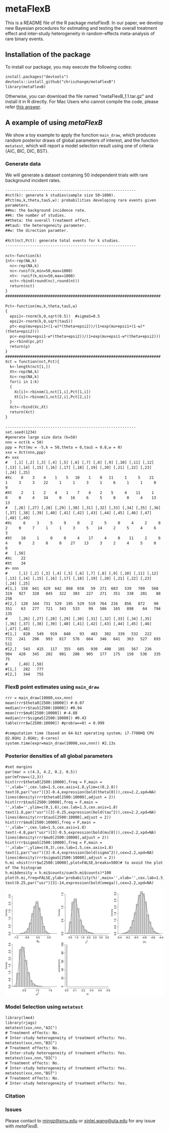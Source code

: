 # metaFlexB
This is a README file of the R package _metaFlexB_. In our paper, we develop new Bayesian procedures for estimating and testing the overall treatment effect and inter-study heterogeneity in random-effects meta-analysis of rare binary events.

## Installation of the package

To install our package, you may execute the following codes:

```{r, eval = FALSE}
install.packages("devtools")
devtools::install_github("chriszhangm/metaFlexB")
library(metaFlexB)
```
Otherwise, you can download the file named "metaFlexB_1.1.tar.gz" and install it in R directly. For Mac Users who cannot compile the code, please refer [this answer](https://thecoatlessprofessor.com/programming/cpp/r-compiler-tools-for-rcpp-on-macos/).

## A example of using _metaFlexB_

We show a toy example to apply the function `main_draw`, which produces random posterior draws of global parameters of interest, and the function `metatest`, which will report a model selection result using one of criteria {AIC, BIC, DIC, BST}.

### Generate data

We will generate a dataset containing 50 independent trials with rare background incident rates.
```{r, eval = FALSE}
----------------------------------------------------------
#nct(k): generate k studies(sample size 50~1000).
#Pct(mu,k,theta,tauS,w): probabilities developing rare events given parameters.
##mu: the background incidence rate.
##k: the number of studies.
##theta: the overall treatment effect.
##tauS: the heterogeneity parameter.
##w: the direction paramter.

#Xct(nct,Pct): generate total events for k studies.
----------------------------------------------------------

nct<-function(k)
{nt<-rep(NA,k)
  nc<-rep(NA,k)
  nc<-runif(k,min=50,max=1000)
  nt<- runif(k,min=50,max=1000)         
  nct<-rbind(round(nc),round(nt))
  return(nct)
}
#####################################################################

Pct<-function(mu,k,theta,tauS,w)
{
  epsi1<-rnorm(k,0,sqrt(0.5))  #sigmaS=0.5
  epsi2<-rnorm(k,0,sqrt(tauS))
  pt<-exp(mu+epsi1+(1-w)*(theta+epsi2))/(1+exp(mu+epsi1+(1-w)*(theta+epsi2)))
  pc<-exp(mu+epsi1-w*(theta+epsi2))/(1+exp(mu+epsi1-w*(theta+epsi2)))
  p<-rbind(pc,pt)
  return(p)
}
#####################################################################
Xct = function(nct,Pct){
  k<-length(nct[1,])
  Xt<-rep(NA,k)
  Xc<-rep(NA,k)
  for(i in 1:k)
  {
    Xc[i]<-rbinom(1,nct[1,i],Pct[1,i])
    Xt[i]<-rbinom(1,nct[2,i],Pct[2,i])
  }
  Xct<-rbind(Xc,Xt)
  return(Xct)
}

----------------------------------------------------------
set.seed(1234)
#generate large size data (k=50)
nnn = nct(k = 50)
ppp = Pct(mu = -5,k = 50,theta = 0,tauS = 0.8,w = 0)
xxx = Xct(nnn,ppp)
#> xxx
#   [,1] [,2] [,3] [,4] [,5] [,6] [,7] [,8] [,9] [,10] [,11] [,12] [,13] [,14] [,15] [,16] [,17] [,18] [,19] [,20] [,21] [,22] [,23] [,24] [,25]
#Xc    0    3    4    1    5   10    1    0   11     1     5    21     1     3     3    22     1     1     3     1     6     1     1     0     9
#Xt    2    1    2    4    1    7    4    2    5     4    11     1     0     0     4    34     0    16     6     5     0     0     4    13    13
#   [,26] [,27] [,28] [,29] [,30] [,31] [,32] [,33] [,34] [,35] [,36] [,37] [,38] [,39] [,40] [,41] [,42] [,43] [,44] [,45] [,46] [,47] [,48] [,49]
#Xc     6     3     5     9     0     2     5     0     4     2     8     2     0     7     1     1     3     5    14     2     5     4     6     3
#Xt    10     1     0     0     4    17     4     0    11     2     6     4     0     2     0     0    27    13     3     2     4     5     0     8
#   [,50]
#Xc    22
#Xt    34
#> nnn
#     [,1] [,2] [,3] [,4] [,5] [,6] [,7] [,8] [,9] [,10] [,11] [,12] [,13] [,14] [,15] [,16] [,17] [,18] [,19] [,20] [,21] [,22] [,23] [,24] [,25]
#[1,]  158  641  629  642  868  658   59  271  683   539   709   568   319   927   328   845   322   303   227   271   351   338   201    88   258
#[2,]  120  344  731  529  195  529  519  764  216   856   872    90   351    63   277   721   343   533    99   586   165   898    64   794   135
#     [,26] [,27] [,28] [,29] [,30] [,31] [,32] [,33] [,34] [,35] [,36] [,37] [,38] [,39] [,40] [,41] [,42] [,43] [,44] [,45] [,46] [,47] [,48]
#[1,]   820   549   919   840    93   483   302   339   532   222   772   241   296   993   817   576   664   346   641   363   527   693   511
#[2,]   543   415   117   355   685   930   498   185   567   236   904   420   345   202   901   208   905   177   175   150   536   335    75
#     [,49] [,50]
#[1,]   282   777
#[2,]   344   755
```

### FlexB point estimates using `main_draw`
```{r, eval = FALSE}
rrr = main_draw(10000,xxx,nnn)
mean(rrr$theta0[2500:10000]) #-0.07
median(rrr$tauS[2500:10000]) #0.94
mean(rrr$mu0[2500:10000]) #-4.88
median(rrr$sigmaS[2500:10000]) #0.43
table(rrr$w[2500:10000]) #prob(w==0) = 0.999

#computation time (based on 64-bit operating system; i7-7700HQ CPU @2.8GHz 2.8GHz; 8-cores)
system.time(expr=main_draw(10000,xxx,nnn)) #2.13s
```

### Posterior densities of all global parameters
```{r,eval=FALSE}
#set margins
par(mar = c(4.3, 4.2, 0.2, 0.5))
par(mfrow=c(2,3))
hist(rrr$theta0[2500:10000],freq = F,main = '',xlab='',cex.lab=1.5,cex.axis=1.8,ylim=c(0,2.8))
text(0,par("usr")[3]-0.4,expression(bold(theta[0])),cex=2.2,xpd=NA)
lines(density(rrr$theta0[2500:10000],adjust = 2))
hist(rrr$tauS[2500:10000],freq = F,main = '',xlab='',ylim=c(0,1.6),cex.lab=1.5,cex.axis=1.8)
text(1.8,par("usr")[3]-0.25,expression(bold(tau^2)),cex=2.2,xpd=NA)
lines(density(rrr$tauS[2500:10000],adjust = 2))
hist(rrr$mu0[2500:10000],freq = F,main = '',xlab='',cex.lab=1.5,cex.axis=1.8)
text(-4.8,par("usr")[3]-0.5,expression(bold(mu[0])),cex=2.2,xpd=NA)
lines(density(rrr$mu0[2500:10000],adjust = 2))
hist(rrr$sigmaS[2500:10000],freq = F,main = '',xlab='',ylim=c(0,3),cex.lab=1.5,cex.axis=1.8)
text(1,par("usr")[3]-0.4,expression(bold(sigma^2)),cex=2.2,xpd=NA)
lines(density(rrr$sigmaS[2500:10000],adjust = 2))
h.mi =hist(rrr$w[2500:10000],plot=FALSE,breaks=500)# to avoid the plot of the histogram
h.mi$density = h.mi$counts/sum(h.mi$counts)*100
plot(h.mi,freq=FALSE,ylab='probability(%)',main='',xlab='',cex.lab=1.5,cex.axis=1.8,bty='n')
text(0.25,par("usr")[3]-14,expression(bold(omega)),cex=2.2,xpd=NA)
```
![Posterior_Densities](./Pics/github_pic1.png)

### Model Selection using `metatest`
```{r,eval=FALSE}
library(lme4)
library(rjags)
metatest(xxx,nnn,"AIC")
# Treatment effects: No.
# Inter-study heterogeneity of treatment effects: Yes.
metatest(xxx,nnn,"BIC")
# Treatment effects: No.
# Inter-study heterogeneity of treatment effects: Yes.
metatest(xxx,nnn,"DIC")
# Treatment effects: No.
# Inter-study heterogeneity of treatment effects: Yes.
metatest(xxx,nnn,"BST")
# Treatment effects: No.
# Inter-study heterogeneity of treatment effects: Yes.
```

### Citation
### Issues
Please contact to mingz@smu.edu or xinlei.wang@uta.edu for any issue with _metaFlexB_.
